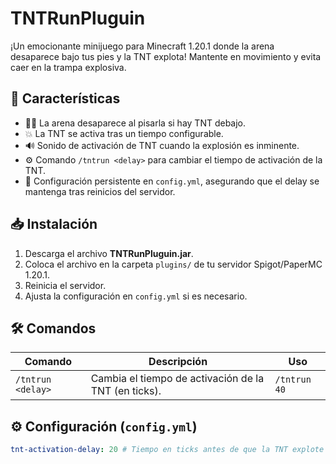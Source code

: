 # TNTRunPluguin

¡Un emocionante minijuego para Minecraft 1.20.1 donde la arena desaparece bajo tus pies y la TNT explota! Mantente en movimiento y evita caer en la trampa explosiva.

## 🚀 Características

- 🏃‍♂️ La arena desaparece al pisarla si hay TNT debajo.
- 💥 La TNT se activa tras un tiempo configurable.
- 🔊 Sonido de activación de TNT cuando la explosión es inminente.
- ⚙️ Comando `/tntrun <delay>` para cambiar el tiempo de activación de la TNT.
- 🔧 Configuración persistente en `config.yml`, asegurando que el delay se mantenga tras reinicios del servidor.

## 📥 Instalación

1. Descarga el archivo **TNTRunPluguin.jar**.
2. Coloca el archivo en la carpeta `plugins/` de tu servidor Spigot/PaperMC 1.20.1.
3. Reinicia el servidor.
4. Ajusta la configuración en `config.yml` si es necesario.

## 🛠️ Comandos

| Comando         | Descripción                                    | Uso               |
|----------------|----------------------------------------------|------------------|
| `/tntrun <delay>` | Cambia el tiempo de activación de la TNT (en ticks). | `/tntrun 40` |

## ⚙️ Configuración (`config.yml`)

```yml
tnt-activation-delay: 20 # Tiempo en ticks antes de que la TNT explote
